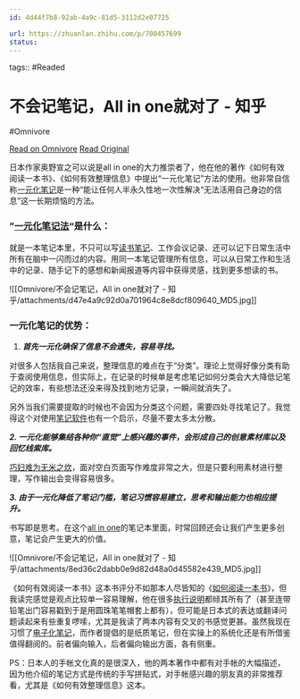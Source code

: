 ```yaml
---
id: 4d44f7b8-92ab-4a9c-81d5-3112d2e07725

url: https://zhuanlan.zhihu.com/p/700457699
status:
---
```



tags::  #Readed 

# 不会记笔记，All in one就对了 - 知乎
#Omnivore

[Read on Omnivore](https://omnivore.app/me/all-in-one-19174ac1cb8)
[Read Original](https://zhuanlan.zhihu.com/p/700457699)

日本作家奥野宣之可以说是all in one的大力推崇者了，他在他的著作《如何有效阅读一本书》、《如何有效整理信息》中提出“一元化笔记”方法的使用。他非常自信称[一元化笔记](https://www.zhihu.com/search?q=%E4%B8%80%E5%85%83%E5%8C%96%E7%AC%94%E8%AE%B0&search%5Fsource=Entity&hybrid%5Fsearch%5Fsource=Entity&hybrid%5Fsearch%5Fextra=%7B%22sourceType%22%3A%22article%22%2C%22sourceId%22%3A700457699%7D)是一种“能让任何人半永久性地一次性解决“无法活用自己身边的信息”这一长期烦恼的方法。

### ”[一元化笔记法](https://www.zhihu.com/search?q=%E4%B8%80%E5%85%83%E5%8C%96%E7%AC%94%E8%AE%B0%E6%B3%95&search%5Fsource=Entity&hybrid%5Fsearch%5Fsource=Entity&hybrid%5Fsearch%5Fextra=%7B%22sourceType%22%3A%22article%22%2C%22sourceId%22%3A700457699%7D)“是什么：

就是一本笔记本里，不只可以写[读书笔记](https://www.zhihu.com/search?q=%E8%AF%BB%E4%B9%A6%E7%AC%94%E8%AE%B0&search%5Fsource=Entity&hybrid%5Fsearch%5Fsource=Entity&hybrid%5Fsearch%5Fextra=%7B%22sourceType%22%3A%22article%22%2C%22sourceId%22%3A700457699%7D)、工作会议记录、还可以记下日常生活中所有在脑中一闪而过的内容。用同一本笔记管理所有信息，可以从日常工作和生活中的记录、随手记下的感想和新闻报道等内容中获得灵感，找到更多想读的书。

![[Omnivore/不会记笔记，All in one就对了 - 知乎/attachments/d47e4a9c92d0a701964c8e8dcf809640_MD5.jpg]]

### 一元化笔记的优势：

1. **_首先一元化确保了信息不会遗失，容易寻找。_**

对很多人包括我自己来说，整理信息的难点在于“分类”。理论上觉得好像分类有助于查阅使用信息，但实际上，在记录的时候单是考虑笔记如何分类会大大降低记笔记的效率，有些想法还没来得及找到地方记录，一瞬间就消失了。

另外当我们需要提取的时候也不会因为分类这个问题，需要四处寻找笔记了。我觉得这个对使用[笔记软件](https://www.zhihu.com/search?q=%E7%AC%94%E8%AE%B0%E8%BD%AF%E4%BB%B6&search%5Fsource=Entity&hybrid%5Fsearch%5Fsource=Entity&hybrid%5Fsearch%5Fextra=%7B%22sourceType%22%3A%22article%22%2C%22sourceId%22%3A700457699%7D)也有一个启示，尽量不要太多太分散。

**_2\. 一元化能够集结各种你“直觉”上感兴趣的事件，会形成自己的创意素材库以及回忆线索库。_**

[巧妇难为无米之炊](https://www.zhihu.com/search?q=%E5%B7%A7%E5%A6%87%E9%9A%BE%E4%B8%BA%E6%97%A0%E7%B1%B3%E4%B9%8B%E7%82%8A&search%5Fsource=Entity&hybrid%5Fsearch%5Fsource=Entity&hybrid%5Fsearch%5Fextra=%7B%22sourceType%22%3A%22article%22%2C%22sourceId%22%3A700457699%7D)，面对空白页面写作难度非常之大，但是只要利用素材进行整理，写作输出会变得容易很多。

**_3\. 由于一元化降低了笔记门槛，笔记习惯容易建立，思考和输出能力也相应提升。_**

书写即是思考。在这个[all in one](https://www.zhihu.com/search?q=all%20in%20one&search%5Fsource=Entity&hybrid%5Fsearch%5Fsource=Entity&hybrid%5Fsearch%5Fextra=%7B%22sourceType%22%3A%22article%22%2C%22sourceId%22%3A700457699%7D)的笔记本里面，时常回顾还会让我们产生更多创意，笔记会产生更大的价值。

![[Omnivore/不会记笔记，All in one就对了 - 知乎/attachments/8ed36c2dabb0e9d82d48a0d45582e439_MD5.jpg]]

《如何有效阅读一本书》这本书评分不如那本人尽皆知的《[如何阅读一本书](https://www.zhihu.com/search?q=%E5%A6%82%E4%BD%95%E9%98%85%E8%AF%BB%E4%B8%80%E6%9C%AC%E4%B9%A6&search%5Fsource=Entity&hybrid%5Fsearch%5Fsource=Entity&hybrid%5Fsearch%5Fextra=%7B%22sourceType%22%3A%22article%22%2C%22sourceId%22%3A700457699%7D)》，但我读完感觉是观点比较单一容易理解，他在很多[执行说明](https://www.zhihu.com/search?q=%E6%89%A7%E8%A1%8C%E8%AF%B4%E6%98%8E&search%5Fsource=Entity&hybrid%5Fsearch%5Fsource=Entity&hybrid%5Fsearch%5Fextra=%7B%22sourceType%22%3A%22article%22%2C%22sourceId%22%3A700457699%7D)都倾其所有了（甚至连带铅笔出门容易戳到于是用圆珠笔笔帽套上都有），但可能是日本式的表达或翻译问题读起来有些重复啰嗦，尤其是我读了两本内容有交叉的书感觉更甚。虽然我现在习惯了[电子化笔记](https://www.zhihu.com/search?q=%E7%94%B5%E5%AD%90%E5%8C%96%E7%AC%94%E8%AE%B0&search%5Fsource=Entity&hybrid%5Fsearch%5Fsource=Entity&hybrid%5Fsearch%5Fextra=%7B%22sourceType%22%3A%22article%22%2C%22sourceId%22%3A700457699%7D)，而作者提倡的是纸质笔记，但在实操上的系统化还是有所借鉴值得翻阅的。前者偏向输入，后者偏向输出方面，各有侧重。

PS：日本人的手帐文化真的是很深入，他的两本著作中都有对手帐的大幅描述，因为他介绍的笔记方式是传统的手写拼贴式，对手帐感兴趣的朋友真的非常推荐看，尤其是《如何有效整理信息》这本。

